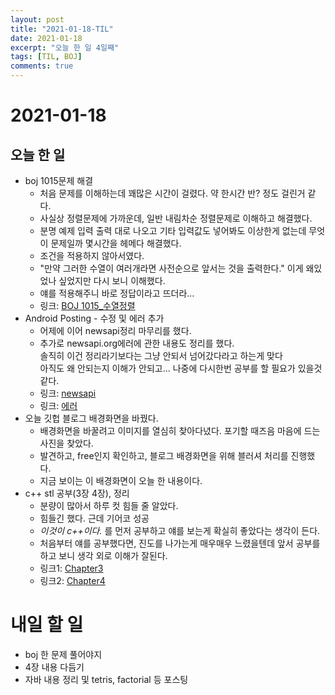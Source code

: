 ```yaml
---
layout: post
title: "2021-01-18-TIL"
date: 2021-01-18
excerpt: "오늘 한 일 4일째"
tags: [TIL, BOJ]
comments: true
---
```


# 2021-01-18

## 오늘 한 일    
- boj 1015문제 해결
    - 처음 문제를 이해하는데 꽤많은 시간이 걸렸다. 약 한시간 반? 정도 걸린거 같다.
    - 사실상 정렬문제에 가까운데, 일반 내림차순 정렬문제로 이해하고 해결했다.
    - 분명 예제 입력 출력 대로 나오고 기타 입력값도 넣어봐도 이상한게 없는데 무엇이 문제일까 몇시간을 헤메다 해결했다.
    - 조건을 적용하지 않아서였다.
    - "만약 그러한 수열이 여러개라면 사전순으로 앞서는 것을 출력한다." 이게 왜있었나 싶었지만 다시 보니 이해했다.
    - 얘를 적용해주니 바로 정답이라고 뜨더라...
    - 링크: [BOJ 1015_수열정렬](https://l-zzu-h.tistory.com/entry/BOJ-1015%EC%88%98%EC%97%B4%EC%A0%95%EB%A0%AC)
- Android Posting - 수정 및 에러 추가
    - 어제에 이어 newsapi정리 마무리를 했다.
    - 추가로 newsapi.org에러에 관한 내용도 정리를 했다.    
      솔직히 이건 정리라기보다는 그냥 안되서 넘어갔다라고 하는게 맞다     
      아직도 왜 안되는지 이해가 안되고... 나중에 다시한번 공부를 할 필요가 있을것 같다.
    - 링크: [newsapi](https://l-zzu-h.tistory.com/entry/%EA%B0%84%EB%8B%A8%ED%95%9C-%EB%89%B4%EC%8A%A4-%EC%95%B1-%EB%A7%8C%EB%93%A4%EA%B8%B0-3-newsapi%EB%A1%9C-%EB%8D%B0%EC%9D%B4%ED%84%B0-%EB%B0%9B%EC%95%84%EC%98%A4%EA%B8%B0?category=907463)
    - 링크: [에러](https://l-zzu-h.tistory.com/entry/newsapiorg-%EC%82%AC%EC%9A%A9%EB%B6%88%EA%B0%80?category=907763)
- 오늘 깃헙 블로그 배경화면을 바꿨다.
    - 배경화면을 바꿀려고 이미지를 열심히 찾아다녔다. 포기할 때즈음 마음에 드는 사진을 찾았다.
    - 발견하고, free인지 확인하고, 블로그 배경화면을 위해 블러셔 처리를 진행했다.
    - 지금 보이는 이 배경화면이 오늘 한 내용이다.
- c++ stl 공부(3장 4장), 정리
    - 분량이 많아서 하루 컷 힘들 줄 알았다.
    - 힘들긴 했다. 근데 기어코 성공
    - *이것이 c++이다.* 를 먼저 공부하고 얘를 보는게 확실히 좋았다는 생각이 든다.
    - 처음부터 얘를 공부했다면, 진도를 나가는게 매우매우 느렸을텐데 앞서 공부를 하고 보니 생각 외로 이해가 잘된다.
    - 링크1: [Chapter3](https://l-zzu-h.tistory.com/entry/Chapter3-%ED%95%A8%EC%88%98-%EA%B0%9D%EC%B2%B4)
    - 링크2: [Chapter4](https://l-zzu-h.tistory.com/entry/Chapter4-%ED%85%9C%ED%94%8C%EB%A6%BF)

# 내일 할 일
- boj 한 문제 풀어야지
- 4장 내용 다듬기
- 자바 내용 정리 및 tetris, factorial 등 포스팅